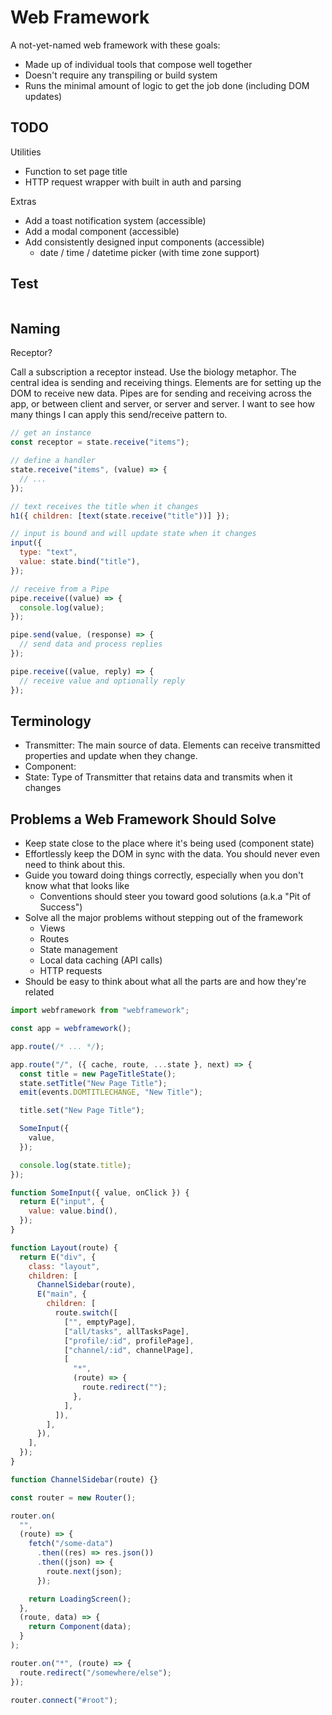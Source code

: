 # Web Framework

A not-yet-named web framework with these goals:

- Made up of individual tools that compose well together
- Doesn't require any transpiling or build system
- Runs the minimal amount of logic to get the job done (including DOM updates)

## TODO

Utilities

- Function to set page title
- HTTP request wrapper with built in auth and parsing

Extras

- Add a toast notification system (accessible)
- Add a modal component (accessible)
- Add consistently designed input components (accessible)
  - date / time / datetime picker (with time zone support)

## Test

```js

```

## Naming

Receptor?

Call a subscription a receptor instead. Use the biology metaphor. The central idea is sending and receiving things. Elements are for setting up the DOM to receive new data. Pipes are for sending and receiving across the app, or between client and server, or server and server. I want to see how many things I can apply this send/receive pattern to.

```js
// get an instance
const receptor = state.receive("items");

// define a handler
state.receive("items", (value) => {
  // ...
});

// text receives the title when it changes
h1({ children: [text(state.receive("title"))] });

// input is bound and will update state when it changes
input({
  type: "text",
  value: state.bind("title"),
});

// receive from a Pipe
pipe.receive((value) => {
  console.log(value);
});

pipe.send(value, (response) => {
  // send data and process replies
});

pipe.receive((value, reply) => {
  // receive value and optionally reply
});
```

## Terminology

- Transmitter: The main source of data. Elements can receive transmitted properties and update when they change.
- Component:
- State: Type of Transmitter that retains data and transmits when it changes

## Problems a Web Framework Should Solve

- Keep state close to the place where it's being used (component state)
- Effortlessly keep the DOM in sync with the data. You should never even need to think about this.
- Guide you toward doing things correctly, especially when you don't know what that looks like
  - Conventions should steer you toward good solutions (a.k.a "Pit of Success")
- Solve all the major problems without stepping out of the framework
  - Views
  - Routes
  - State management
  - Local data caching (API calls)
  - HTTP requests
- Should be easy to think about what all the parts are and how they're related

```js
import webframework from "webframework";

const app = webframework();

app.route(/* ... */);

app.route("/", ({ cache, route, ...state }, next) => {
  const title = new PageTitleState();
  state.setTitle("New Page Title");
  emit(events.DOMTITLECHANGE, "New Title");

  title.set("New Page Title");

  SomeInput({
    value,
  });

  console.log(state.title);
});

function SomeInput({ value, onClick }) {
  return E("input", {
    value: value.bind(),
  });
}

function Layout(route) {
  return E("div", {
    class: "layout",
    children: [
      ChannelSidebar(route),
      E("main", {
        children: [
          route.switch([
            ["", emptyPage],
            ["all/tasks", allTasksPage],
            ["profile/:id", profilePage],
            ["channel/:id", channelPage],
            [
              "*",
              (route) => {
                route.redirect("");
              },
            ],
          ]),
        ],
      }),
    ],
  });
}

function ChannelSidebar(route) {}

const router = new Router();

router.on(
  "",
  (route) => {
    fetch("/some-data")
      .then((res) => res.json())
      .then((json) => {
        route.next(json);
      });

    return LoadingScreen();
  },
  (route, data) => {
    return Component(data);
  }
);

router.on("*", (route) => {
  route.redirect("/somewhere/else");
});

router.connect("#root");
```
